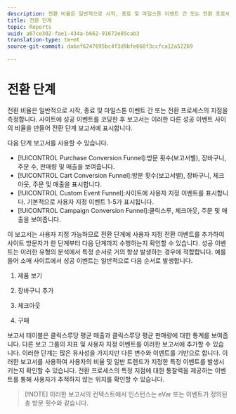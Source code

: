 ```yaml
---
description: 전환 비율은 일반적으로 시작, 종료 및 마일스톤 이벤트 간 또는 전환 프로세스의 지점을 측정합니다. 사이트에 성공 이벤트를 코딩한 후 보고서는 이러한 다른 성공 이벤트 사이의 비율을 만들어 전환 단계 보고서에 표시합니다.
title: 전환 단계
topic: Reports
uuid: a67ce302-fae1-434a-b662-91672e85cab3
translation-type: tm+mt
source-git-commit: dabaf6247695bc4f3d9bfe668f3ccfca12a52269

---
```



# 전환 단계

전환 비율은 일반적으로 시작, 종료 및 마일스톤 이벤트 간 또는 전환 프로세스의 지점을 측정합니다. 사이트에 성공 이벤트를 코딩한 후 보고서는 이러한 다른 성공 이벤트 사이의 비율을 만들어 전환 단계 보고서에 표시합니다.

다음 단계 보고서를 사용할 수 있습니다.

* [!UICONTROL Purchase Conversion Funnel]:방문 횟수(보고서별), 장바구니, 주문 수, 판매량 및 매출을 보여줍니다.
* [!UICONTROL Cart Conversion Funnel]:방문 횟수(보고서별), 장바구니, 체크아웃, 주문 및 매출을 표시합니다.
* [!UICONTROL Custom Event Funnel]:사이트에 사용자 지정 이벤트를 표시합니다. 기본적으로 사용자 지정 이벤트 1-5가 표시됩니다.
* [!UICONTROL Campaign Conversion Funnel]:클릭스루, 체크아웃, 주문 및 매출을 보여줍니다.

이 보고서는 사용자 지정 가능하므로 전환 단계에 사용자 지정 전환 이벤트를 추가하여 사이트 방문자가 한 단계부터 다음 단계까지 수행하는지 확인할 수 있습니다. 성공 이벤트는 이러한 유형의 분석에서 특정 순서로 거의 항상 발생하는 경우에 적합합니다. 예를 들어 소매 사이트에서 성공 이벤트는 일반적으로 다음 순서로 발생합니다.

1. 제품 보기

2. 장바구니 추가

3. 체크아웃

4. 구매

보고서 테이블은 클릭스루당 평균 매출과 클릭스루당 평균 판매량에 대한 통계를 보여줍니다. 다른 보고 그룹의 지표 및 사용자 지정 이벤트를 이러한 보고서에 추가할 수 있습니다. 이러한 단계는 많은 유사성을 가지지만 다른 변수와 이벤트를 기반으로 합니다. 이러한 보고서를 사용하여 사용자의 비율 및 일반 트렌드가 지정한 특정 이벤트를 발생시키는지 확인할 수 있습니다. 전환 프로세스의 특정 지점에 대한 통찰력을 제공하는 이벤트를 통해 사용자가 추적하지 않는 위치를 확인할 수 있습니다.

>[!NOTE] 이러한 보고서의 컨텍스트에서 인스턴스는 eVar 또는 이벤트가 정의된 총 방문 횟수와 같습니다.

